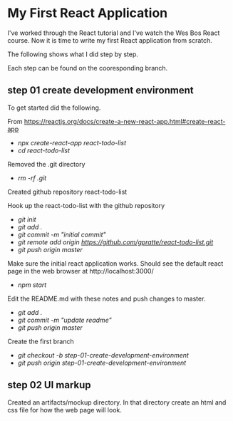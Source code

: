 # My First React Application
I've worked through the React tutorial and I've watch the Wes Bos
React course. Now it is time to write my first React application
from scratch. 

The following shows what I did step by step.

Each step can be found on the cooresponding branch. 

## step 01 create development environment
To get started did the following.

From https://reactjs.org/docs/create-a-new-react-app.html#create-react-app
* _npx create-react-app react-todo-list_
* _cd react-todo-list_ 

Removed the .git directory 
* _rm -rf .git_

Created github repository react-todo-list

Hook up the react-todo-list with the github repository
* _git init_
* _git add ._
* _git commit -m "initial commit"_
* _git remote add origin https://github.com/gpratte/react-todo-list.git_
* _git push origin master_

Make sure the initial react application works. Should see the default react page in the web browser at http://localhost:3000/
* _npm start_


Edit the README.md with these notes and push changes to master.
* _git add ._
* _git commit -m "update readme"_
* _git push origin master_


Create the first branch 
* _git checkout -b step-01-create-development-environment_
* _git push origin step-01-create-development-environment_

## step 02 UI markup
Created an artifacts/mockup directory. In that directory create an 
html and css file for how the web page will look.
